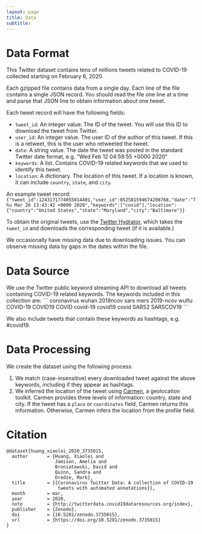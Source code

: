 ```yaml
---
layout: page
title: Data
subtitle: 
---
```


<h1 class='#top'> Data Format </h1>

This Twitter dataset contains tens of millions tweets related to COVID-19 collected starting on February 6, 2020.

Each gzipped file contains data from a single day. Each line of the file contains a single JSON record. You should read the file one line at a time and parse that JSON line to obtain information about one tweet.

Each tweet record will have the following fields:

- `tweet_id`: An integer value. The ID of the tweet. You will use this ID to download the tweet from Twitter.
- `user_id`: An integer value. The user ID of the author of this tweet. If this is a retweet, this is the user who retweeted the tweet.
- `date`: A string value. The date the tweet was posted in the standard Twitter date format, e.g. "Wed Feb 12 04:59:55 +0000 2020"
- `keywords`: A list. Contains COVID-19 related keywords that we used to identify this tweet.
- `location`: A dictionary. The location of this tweet. If a location is known, it can include `country`, `state`, and `city`. 

An example tweet record:
```{"tweet_id":1243171774055014401,"user_id":852581594674208768,"date":"Thu Mar 26 13:43:42 +0000 2020","keywords":["covid"],"location":{"country":"United States","state":"Maryland","city":"Baltimore"}}```


To obtain the original tweets, use the [Twitter Hydrator](https://github.com/DocNow/hydrator), which takes the `tweet_id` and downloads the corresponding tweet (if it is available.)

We occasionally have missing data due to downloading issues. You can observe missing data by gaps in the dates within the file.



<h1>Data Source</h1>
We use the Twitter public keyword streaming API to download all tweets containing COVID-19 related keywords. The keywords included in this collection are:
```
coronavirus
wuhan
2019ncov
sars
mers
2019-ncov
wuflu
COVID-19
COVID19
COVID
covid-19
covid19
covid
SARS2
SARSCOV19
```

We also include tweets that contain these keywords as hashtags, e.g. #covid19.


<h1>Data Processing</h1>

We create the dataset using the following process.

1. We match (case-insensitive) every downloaded tweet against the above keywords, including if they appear as hashtags. 
2. We inferred the location of the tweet using [Carmen](https://github.com/mdredze/carmen-python), a geolocation toolkit. Carmen provides three levels of information: country, state and city. If the tweet has a `place` or `coordinates` field, Carmen returns this information. Otherwise, Carmen infers the location from the profile field.

<h1> Citation </h1>

```
@dataset{huang_xiaolei_2020_3735015,
  author       = {Huang, Xiaolei and
                  Jamison, Amelia and
                  Broniatowski, David and
                  Quinn, Sandra and
                  Dredze, Mark},
  title        = {{Coronavirus Twitter Data: A collection of COVID-19 
                   tweets with automated annotations}},
  month        = mar,
  year         = 2020,
  note         = {http://twitterdata.covid19dataresources.org/index},
  publisher    = {Zenodo},
  doi          = {10.5281/zenodo.3735015},
  url          = {https://doi.org/10.5281/zenodo.3735015}
}
```


